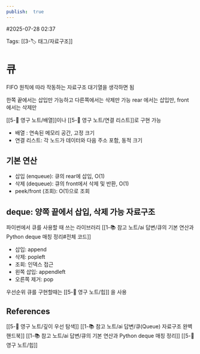 ```yaml
---
publish:  true
---
```

#2025-07-28 02:37

Tags: [[3-🏷️ 태그/자료구조]]

# 큐
FIFO 원칙에 따라 작동하는 자료구조
대기열을 생각하면 됨

한쪽 끝에서는 삽입만 가능하고 다른쪽에서는 삭제만 가능
rear 에서는 삽입만, front 에서는 삭제만

[[5-💎 영구 노트/배열]]이나 [[5-💎 영구 노트/연결 리스트]]로 구현 가능
- 배열 : 연속된 메모리 공간,  고정 크기
- 연결 리스트: 각 노드가 데이터와 다음 주소 포함, 동적 크기
## 기본 연산
- 삽입 (enqueue): 큐의 rear에 삽입, O(1)
- 삭제 (dequeue): 큐의 front에서 삭제 및 반환, O(1)
- peek/front (조회): O(1)으로 조회


## deque: 양쪽 끝에서 삽입, 삭제 가능 자료구조
파이썬에서 큐를 사용할 때 쓰는 라이브러리 [[1-📚 참고 노트/ai 답변/큐의 기본 연산과 Python deque 매칭 정리#전체 코드]]
- 삽입: append
- 삭제: popleft
- 조회: 인덱스 접근
- 왼쪽 삽입: appendleft
- 오른쪽 제거: pop

우선순위 큐를 구현할때는 [[5-💎 영구 노트/힙]] 을 사용
## References
 [[5-💎 영구 노트/깊이 우선 탐색]]
 [[1-📚 참고 노트/ai 답변/큐(Queue) 자료구조 완벽 핸드북]]
 [[1-📚 참고 노트/ai 답변/큐의 기본 연산과 Python deque 매칭 정리]]
[[5-💎 영구 노트/힙]]